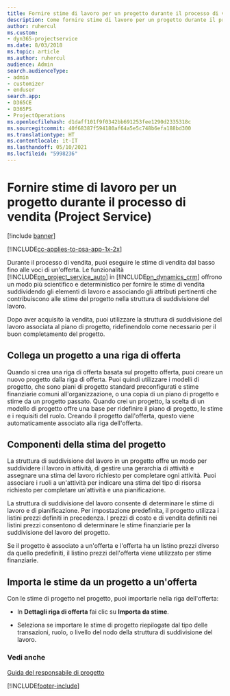 ```yaml
---
title: Fornire stime di lavoro per un progetto durante il processo di vendita
description: Come fornire stime di lavoro per un progetto durante il processo di vendita in Project Service
author: ruhercul
ms.custom:
- dyn365-projectservice
ms.date: 8/03/2018
ms.topic: article
ms.author: ruhercul
audience: Admin
search.audienceType:
- admin
- customizer
- enduser
search.app:
- D365CE
- D365PS
- ProjectOperations
ms.openlocfilehash: d1daff101f9f0342bb691253fee1290d2335318c
ms.sourcegitcommit: 40f68387f594180af64a5e5c748b6efa188bd300
ms.translationtype: HT
ms.contentlocale: it-IT
ms.lasthandoff: 05/10/2021
ms.locfileid: "5998236"
---
```

# <a name="provide-work-estimates-for-a-project-during-the-sales-process-project-service"></a>Fornire stime di lavoro per un progetto durante il processo di vendita (Project Service)

[!include [banner](../includes/psa-now-project-operations.md)]

[!INCLUDE[cc-applies-to-psa-app-1x-2x](../includes/cc-applies-to-psa-app-1x-2x.md)]

Durante il processo di vendita, puoi eseguire le stime di vendita dal basso fino alle voci di un'offerta. Le funzionalità [!INCLUDE[pn_project_service_auto](../includes/pn-project-service-auto.md)] in [!INCLUDE[pn_dynamics_crm](../includes/pn-dynamics-crm.md)] offrono un modo più scientifico e deterministico per fornire le stime di vendita suddividendo gli elementi di lavoro e associando gli attributi pertinenti che contribuiscono alle stime del progetto nella struttura di suddivisione del lavoro.  
  
 Dopo aver acquisito la vendita, puoi utilizzare la struttura di suddivisione del lavoro associata al piano di progetto, ridefinendolo come necessario per il buon completamento del progetto.  
  
## <a name="link-a-project-to-a-quote-line"></a>Collega un progetto a una riga di offerta  
 Quando si crea una riga di offerta basata sul progetto offerta, puoi creare un nuovo progetto dalla riga di offerta. Puoi quindi utilizzare i modelli di progetto, che sono piani di progetto standard preconfigurati e stime finanziarie comuni all'organizzazione, o una copia di un piano di progetto e stime da un progetto passato. Quando crei un progetto, la scelta di un modello di progetto offre una base per ridefinire il piano di progetto, le stime e i requisiti del ruolo. Creando il progetto dall'offerta, questo viene automaticamente associato alla riga dell'offerta.  
  
## <a name="project-estimate-components"></a>Componenti della stima del progetto  
 La struttura di suddivisione del lavoro in un progetto offre un modo per suddividere il lavoro in attività, di gestire una gerarchia di attività e assegnare una stima del lavoro richiesto per completare ogni attività. Puoi associare i ruoli a un'attività per indicare una stima del tipo di risorsa richiesto per completare un'attività e una pianificazione.  
  
 La struttura di suddivisione del lavoro consente di determinare le stime di lavoro e di pianificazione. Per impostazione predefinita, il progetto utilizza i listini prezzi definiti in precedenza. I prezzi di costo e di vendita definiti nei listini prezzi consentono di determinare le stime finanziarie per la suddivisione del lavoro del progetto.  
  
 Se il progetto è associato a un'offerta e l'offerta ha un listino prezzi diverso da quello predefiniti, il listino prezzi dell'offerta viene utilizzato per stime finanziarie.  
  
## <a name="import-estimates-from-a-project-into-a-quote"></a>Importa le stime da un progetto a un'offerta  
 Con le stime di progetto nel progetto, puoi importarle nella riga dell'offerta:  
  
-   In **Dettagli riga di offerta** fai clic su **Importa da stime**. 

-   Seleziona se importare le stime di progetto riepilogate dal tipo delle transazioni, ruolo, o livello del nodo della struttura di suddivisione del lavoro.  
  
### <a name="see-also"></a>Vedi anche  
 [Guida del responsabile di progetto](../psa/project-manager-guide.md)


[!INCLUDE[footer-include](../includes/footer-banner.md)]